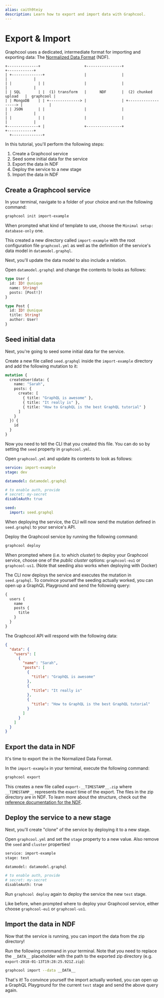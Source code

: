 ```yaml
---
alias: caith9teiy
description: Learn how to export and import data with Graphcool.
---
```


# Export & Import

Graphcool uses a dedicated, intermediate format for importing and exporting data: The [Normalized Data Format](!alias-teroo5uxih) (NDF).

```
+--------------+                    +----------------+                       +------------+
| +--------------+                  |                |                       |            |
| |            | |                  |                |                       |            |
| | SQL        | |  (1) transform   |      NDF       |  (2) chunked upload   |  graphcool |
| | MongoDB    | | +--------------> |                | +-------------------> |            |
| | JSON       | |                  |                |                       |            |
| |            | |                  |                |                       |            |
+--------------+ |                  +----------------+                       +------------+
  +--------------+
```

In this tutorial, you'll perform the following steps:

1. Create a Graphcool service
1. Seed some initial data for the service
1. Export the data in NDF
1. Deploy the service to a new stage
1. Import the data in NDF

## Create a Graphcool service

<Instruction>

In your terminal, navigate to a folder of your choice and run the following command:

```sh
graphcool init import-example
```

</Instruction>

<Instruction>

When prompted what kind of template to use, choose the `Minimal setup: database-only` one.

</Instruction>

This created a new directory called `import-example` with the root configuration file `graphcool.yml` as well as the definition of the service's data model in `datamodel.graphql`.

Next, you'll update the data model to also include a relation.

<Instruction>

Open `datamodel.graphql` and change the contents to looks as follows:

```graphql
type User {
  id: ID! @unique
  name: String!
  posts: [Post!]!
}

type Post {
  id: ID! @unique
  title: String!
  author: User!
}
```

## Seed initial data

Next, you're going to seed some initial data for the service.

<Instruction>

Create a new file called `seed.graphql` inside the `import-example` directory and add the following mutation to it:

```graphql
mutation {
  createUser(data: {
    name: "Sarah",
    posts: {
      create: [
        { title: "GraphQL is awesome" },
        { title: "It really is" },
        { title: "How to GraphQL is the best GraphQL tutorial" }
      ]
    }
  }) {
    id
  }
}
```

</Instruction>

Now you need to tell the CLI that you created this file. You can do so by setting the `seed` property in `graphcool.yml`.

<Instruction>

Open `graphcool.yml` and update its contents to look as follows:

```yml
service: import-example
stage: dev

datamodel: datamodel.graphql

# to enable auth, provide
# secret: my-secret
disableAuth: true

seed:
  import: seed.graphql
```

</Instruction>

When deploying the service, the CLI will now send the mutation defined in `seed.graphql` to your service's API.

<Instruction>

Deploy the Graphcool service by running the following command:

```sh
graphcool deploy
```

</Instruction>

<Instruction>

When prompted where (i.e. to which _cluster_) to deploy your Graphcool service, choose one of the _public cluster_ options: `graphcool-eu1` or `graphcool-us1`. (Note that seeding also works when deploying with Docker)

</Instruction>

The CLI now deploys the service and executes the mutation in `seed.graphql`. To convince yourself the seeding actually worked, you can open up a GraphQL Playground and send the following query:

```graphql
{
  users {
    name
    posts {
      title
    }
  }
}
```

The Graphcool API will respond with the following data:

```json
{
  "data": {
    "users": [
      {
        "name": "Sarah",
        "posts": [
          {
            "title": "GraphQL is awesome"
          },
          {
            "title": "It really is"
          },
          {
            "title": "How to GraphQL is the best GraphQL tutorial"
          }
        ]
      }
    ]
  }
}
```

## Export the data in NDF

It's time to export the in the Normalized Data Format.

<Instruction>

In the `import-example` in your terminal, execute the following command:

```sh
graphcool export
```

</Instruction>

This creates a new file called `export-__TIMESTAMP__.zip` where `__TIMESTAMP__` represents the exact time of the export. The files in the zip directory are in NDF. To learn more about the structure, check out the [reference documentation for the NDF](!alias-teroo5uxih).

## Deploy the service to a new stage

Next, you'll create "clone" of the service by deploying it to a new stage.

<Instruction>

Open `graphcool.yml` and set the `stage` property to a new value. Also remove the `seed` and `cluster` properties!

```sh
service: import-example
stage: test

datamodel: datamodel.graphql

# to enable auth, provide
# secret: my-secret
disableAuth: true
```

</Instruction>

<Instruction>

Run `graphcool deploy` again to deploy the service the new `test` stage.

</Instruction>

<Instruction>

Like before, when prompted where to deploy your Graphcool service, either choose `graphcool-eu1` or `graphcool-us1`.

</Instruction>

## Import the data in NDF

Now that the service is running, you can import the data from the zip directory!

<Instruction>

Run the following command in your terminal. Note that you need to replace the `__DATA__` placeholder with the path to the exported zip directory (e.g. `export-2018-01-13T19:28:25.921Z.zip`):

```sh
graphcool import --data __DATA__
```

</Instruction>

That's it! To convince yourself the import actually worked, you can open up a GraphQL Playground for the current `test` stage and send the above query again.
